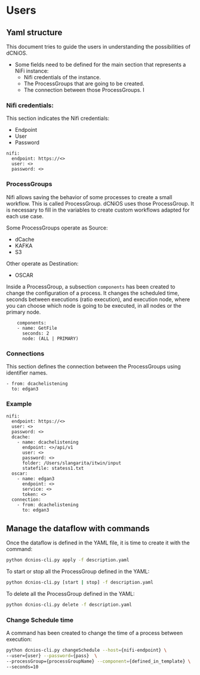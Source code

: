 # Users

## Yaml structure

This document tries to guide the users in understanding the possibilities of dCNiOS.

- Some fields need to be defined for the main section that represents a NiFi instance:
  - Nifi credentials of the instance.
  - The ProcessGroups that are going to be created.
  - The connection between those ProcessGroups.
I


### Nifi credentials:

This section indicates the Nifi credentials:
- Endpoint
- User
- Password

```
nifi:
  endpoint: https://<>
  user: <>
  password: <>
```

### ProcessGroups

Nifi allows saving the behavior of some processes to create a small workflow. This is called ProcessGroup. dCNiOS uses those ProcessGroup. It is necessary to fill in the variables to create custom workflows adapted for each use case.

Some ProcessGroups operate as Source:

- dCache
- KAFKA
- S3

Other operate as Destination:

- OSCAR


Inside a ProcessGroup, a subsection `components` has been created to change the configuration of a process. It changes the scheduled time, seconds between executions (ratio execution), and execution node, where you can choose which node is going to be executed, in all nodes or the primary node.

```       
    components:
    - name: GetFile
      seconds: 2
      node: (ALL | PRIMARY)
```

### Connections

This section defines the connection between the ProcessGroups using identifier names.

```
- from: dcachelistening
  to: edgan3
```

### Example

```
nifi:
  endpoint: https://<>
  user: <>
  password: <>
  dcache:
    - name: dcachelistening
      endpoint: <>/api/v1
      user: <>
      password: <>
      folder: /Users/slangarita/itwin/input
      statefile: statess1.txt
  oscar:
    - name: edgan3
      endpoint: <>
      service: <>
      token: <>
  connection:
    - from: dcachelistening
      to: edgan3

```


## Manage the dataflow with commands

Once the dataflow is defined in the YAML file, it is time to create it with the command:

``` bash
python dcnios-cli.py apply -f description.yaml
```

To start or stop all the ProcessGroup defined in the YAML:

``` bash
python dcnios-cli.py [start | stop] -f description.yaml
```

To delete all the ProcessGroup defined in the YAML:

``` bash
python dcnios-cli.py delete -f description.yaml
```
### Change Schedule time
A command has been created to change the time of a process between execution:

``` bash
python dcnios-cli.py changeSchedule --host={nifi-endpoint} \
--user={user} --password={pass}  \
--processGroup={processGroupName} --component={defined_in_template} \
--seconds=10
```


